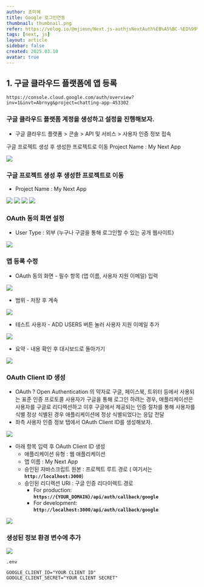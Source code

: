 ```yaml
---
author: 조미혜
title: Google 로그인연동
thumbnail: thumbnail.png
refer: https://velog.io/@mjieun/Next.js-authjsNextAuth%EB%A5%BC-%ED%99%9C%EC%9A%A9%ED%95%9C-%EC%9D%B8%EC%A6%9D-%EA%B8%B0%EB%8A%A5-%EA%B5%AC%ED%98%84%ED%95%98%EA%B8%B01-%EA%B5%AC%EA%B8%80-%EB%A1%9C%EA%B7%B8%EC%9D%B8-%EC%A1%B0%EA%B1%B4%EB%B6%80-%EB%9D%BC%EC%9A%B0%ED%8A%B8
tags: [next, js]
layout: article
sidebar: false
created: 2025.03.10
avatar: true
---
```


## 1. 구글 클라우드 플랫폼에 앱 등록

```
https://console.cloud.google.com/auth/overview?inv=1&invt=Abrnyg&project=chatting-app-453302
```

### 구글 클라우드 플랫폼 계정을 생성하고 설정을 진행해보자.

- 구글 클라우드 플랫폼 > 콘솔 > API 및 서비스 > 사용자 인증 정보 접속

구글 프로젝트 생성 후 생성한 프로젝트로 이동
Project Name : My Next App

![](01.png)

### 구글 프로젝트 생성 후 생성한 프로젝트로 이동

- Project Name : My Next App

![](02.png)
![](03.png)
![](04.png)
![](05.png)

### OAuth 동의 화면 설정

- User Type : 외부 (누구나 구글을 통해 로그인할 수 있는 공개 웹사이트)

![](06.png)

### 앱 등록 수정

- OAuth 동의 화면 - 필수 항목 (앱 이름, 사용자 지원 이메일) 입력

![](07.png)

- 범위 - 저장 후 계속

![](08.png)

- 테스트 사용자 - ADD USERS 버튼 눌러 사용자 지원 이메일 추가

![](09.png)

- 요약 - 내용 확인 후 대시보드로 돌아가기

![](10.png)

### OAuth Client ID 생성

- OAuth ?
  Open Authentication 의 약자로 구글, 페이스북, 트위터 등에서 사용되는 표준 인증 프로토콜
  사용자가 구글을 통해 로그인 하려는 경우, 애플리케이션은 사용자를 구글로 리디렉션하고 이후 구글에서 제공되는 인증 절차를 통해 사용자를 식별
  정상 식별된 경우 애플리케이션에 정상 식별되었다는 응답 전달
- 좌측 사용자 인증 정보 탭에서 OAuth Client ID를 생성해보자.

![](11.png)

- 아래 항목 입력 후 OAuth Client ID 생성
  - 애플리케이션 유형 : 웹 애플리케이션
  - 앱 이름 : My Next App
  - 승인된 자바스크립트 원본 : 프로젝트 루트 경로 ( 여기서는 **`http://localhost:3000`**)
  - 승인된 리디렉션 URI : 구글 인증 리다이렉트 경로
    - For production: **`https://{YOUR_DOMAIN}/api/auth/callback/google`**
    - For development: **`http://localhost:3000/api/auth/callback/google`**

![](12.png)

### 생성된 정보 환경 변수에 추가

![](13.png)

```
.env

GOOGLE_CLIENT_ID="YOUR CLIENT ID"
GOOGLE_CLIENT_SECRET="YOUR CLIENT SECRET"
```
